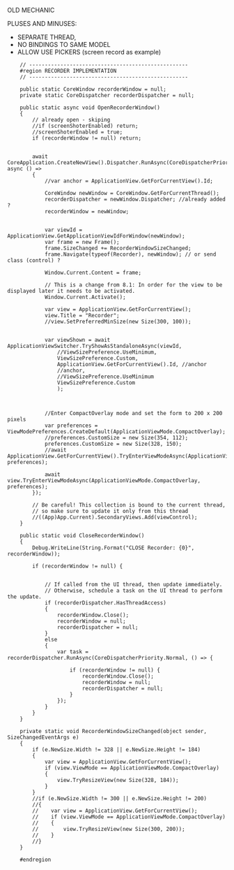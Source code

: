 OLD MECHANIC
        
PLUSES AND MINUSES:
- SEPARATE THREAD, 
- NO BINDINGS TO SAME MODEL
- ALLOW USE PICKERS (screen record as example)




<!-- 

    https://docs.microsoft.com/ru-ru/windows/uwp/gaming/capture-game-audio-video-screenshots-and-metadata
    не совместим девайс и не может писать таймспан ??

    https://docs.microsoft.com/en-us/windows/uwp/design/layout/app-window
    не разрешено использовать пикер - возвращает ложь по дефолту
    стырый способ создания окна - разные потоки биндинга


 -->

        
        // ---------------------------------------------------
        #region RECORDER IMPLEMENTATION
        // ---------------------------------------------------

        public static CoreWindow recorderWindow = null;
        private static CoreDispatcher recorderDispatcher = null;
        
        public static async void OpenRecorderWindow()
        {
            // already open - skiping
            //if (screenShoterEnabled) return;
            //screenShoterEnabled = true;
            if (recorderWindow != null) return;


            await CoreApplication.CreateNewView().Dispatcher.RunAsync(CoreDispatcherPriority.Normal, async () =>
            {
                //var anchor = ApplicationView.GetForCurrentView().Id;

                CoreWindow newWindow = CoreWindow.GetForCurrentThread();
                recorderDispatcher = newWindow.Dispatcher; //already added ?
                recorderWindow = newWindow;


                var viewId = ApplicationView.GetApplicationViewIdForWindow(newWindow);
                var frame = new Frame();
                frame.SizeChanged += RecorderWindowSizeChanged;
                frame.Navigate(typeof(Recorder), newWindow); // or send class (control) ?
                
                Window.Current.Content = frame;

                // This is a change from 8.1: In order for the view to be displayed later it needs to be activated.
                Window.Current.Activate();

                var view = ApplicationView.GetForCurrentView();
                view.Title = "Recorder";
                //view.SetPreferredMinSize(new Size(300, 100));


                var viewShown = await ApplicationViewSwitcher.TryShowAsStandaloneAsync(viewId,
                    //ViewSizePreference.UseMinimum,
                    ViewSizePreference.Custom,
                    ApplicationView.GetForCurrentView().Id, //anchor
                    //anchor,
                    //ViewSizePreference.UseMinimum
                    ViewSizePreference.Custom
                    );



                //Enter CompactOverlay mode and set the form to 200 x 200 pixels
                var preferences = ViewModePreferences.CreateDefault(ApplicationViewMode.CompactOverlay);
                //preferences.CustomSize = new Size(354, 112);
                preferences.CustomSize = new Size(328, 150);
                //await ApplicationView.GetForCurrentView().TryEnterViewModeAsync(ApplicationViewMode.CompactOverlay, preferences);

                await view.TryEnterViewModeAsync(ApplicationViewMode.CompactOverlay, preferences);
            });

            // Be careful! This collection is bound to the current thread,
            // so make sure to update it only from this thread
            //((App)App.Current).SecondaryViews.Add(viewControl);
        }

        public static void CloseRecorderWindow()
        {
            Debug.WriteLine(String.Format("CLOSE Recorder: {0}", recorderWindow));

            if (recorderWindow != null) {


                // If called from the UI thread, then update immediately.
                // Otherwise, schedule a task on the UI thread to perform the update.
                if (recorderDispatcher.HasThreadAccess)
                {
                    recorderWindow.Close();
                    recorderWindow = null;
                    recorderDispatcher = null;
                }
                else
                {
                    var task = recorderDispatcher.RunAsync(CoreDispatcherPriority.Normal, () => {

                        if (recorderWindow != null) {
                            recorderWindow.Close();
                            recorderWindow = null;
                            recorderDispatcher = null;
                        }
                    });
                }
            }
        }

        private static void RecorderWindowSizeChanged(object sender, SizeChangedEventArgs e)
        {
            if (e.NewSize.Width != 328 || e.NewSize.Height != 184)
            {
                var view = ApplicationView.GetForCurrentView();
                if (view.ViewMode == ApplicationViewMode.CompactOverlay)
                {
                    view.TryResizeView(new Size(328, 184));
                }
            }
            //if (e.NewSize.Width != 300 || e.NewSize.Height != 200)
            //{
            //    var view = ApplicationView.GetForCurrentView();
            //    if (view.ViewMode == ApplicationViewMode.CompactOverlay)
            //    {
            //        view.TryResizeView(new Size(300, 200));
            //    }
            //}
        }

        #endregion